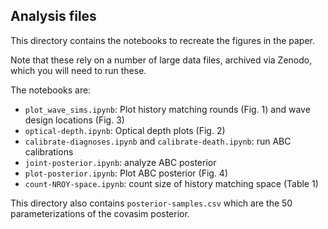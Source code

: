 ## Analysis files

This directory contains the notebooks to recreate the figures in the paper.

Note that these rely on a number of large data files, archived via Zenodo, which you will need to run these.

The notebooks are:
- `plot_wave_sims.ipynb`: Plot history matching rounds (Fig. 1) and wave design locations (Fig. 3)
- `optical-depth.ipynb`: Optical depth plots (Fig. 2)
- `calibrate-diagnoses.ipynb` and `calibrate-death.ipynb`: run ABC calibrations
- `joint-posterior.ipynb`: analyze ABC posterior
- `plot-posterior.ipynb`: Plot ABC posterior (Fig. 4)
- `count-NROY-space.ipynb`: count size of history matching space (Table 1)

This directory also contains `posterior-samples.csv` which are the 50 parameterizations of the covasim posterior. 